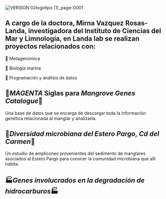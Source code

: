 
![VERSION 02logotipo (1)_page-0001](https://github.com/landalab0/landalab0/assets/139167629/f8b17154-01fc-4acf-b997-72e445e8ea59)


## A cargo de la doctora, Mirna Vazquez Rosas-Landa, investigadora del Instituto de Ciencias del Mar y Limnología, en Landa lab se realizan proyectos relacionados con:

🧬 Metagenómica

🌊 Biología marina

👾 Programación y análisis de datos


🧬*MAGENTA* Siglas para *Mangrove Genes Catalogue*🧬
-
Una base de datos que se encarga de descargar toda la información genética relacionada al manglar y analizarla.

🦠*Diversidad microbiana del Estero Pargo, Cd del Carmen*🦠
-
Un estudio de amplicones provenientes del sedimento de manglares asociados al Estero Pargo para conocer la comunidad microbiana que allí habita.

🏭*Genes involucrados en la degradación de hidrocarburos*🏭
-
<!---
landalab0/landalab0 is a ✨ special ✨ repository because its `README.md` (this file) appears on your GitHub profile.
You can click the Preview link to take a look at your changes.
--->
